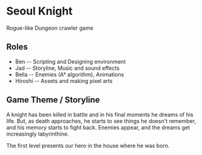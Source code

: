 # Seoul Knight
Rogue-like Dungeon crawler game

## Roles
* Ben -- Scripting and Designing environment
* Jad -- Storyline, Music and sound effects
* Bella -- Enemies (A* algorithm), Animations
* Hiroshi -- Assets and making pixel arts

## Game Theme / Storyline

A knight has been killed in battle and in his final moments he dreams of his life. But, as death approaches, he starts to see things he doesn't remember, and his memory starts to fight back. Enemies appear, and the dreams get increasingly labyrinthine.

The first level presents our hero in the house where he was born. 
